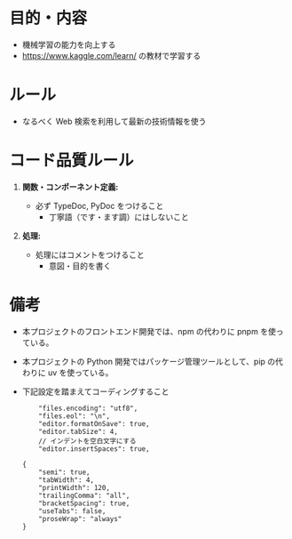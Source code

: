 # 目的・内容

-   機械学習の能力を向上する
-   https://www.kaggle.com/learn/ の教材で学習する

# ルール

-   なるべく Web 検索を利用して最新の技術情報を使う

# コード品質ルール

1. **関数・コンポーネント定義:**

    - 必ず TypeDoc, PyDoc をつけること
        - 丁寧語（です・ます調）にはしないこと

2. **処理:**

    - 処理にはコメントをつけること
        - 意図・目的を書く

# 備考

-   本プロジェクトのフロントエンド開発では、npm の代わりに pnpm を使っている。
-   本プロジェクトの Python 開発ではパッケージ管理ツールとして、pip の代わりに uv を使っている。
-   下記設定を踏まえてコーディングすること

    ```json: settings.json
        "files.encoding": "utf8",
        "files.eol": "\n",
        "editor.formatOnSave": true,
        "editor.tabSize": 4,
        // インデントを空白文字にする
        "editor.insertSpaces": true,
    ```

    ```json: .prettier.json
    {
        "semi": true,
        "tabWidth": 4,
        "printWidth": 120,
        "trailingComma": "all",
        "bracketSpacing": true,
        "useTabs": false,
        "proseWrap": "always"
    }
    ```
